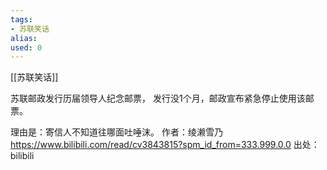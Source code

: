 ```yaml
---
tags: 
- 苏联笑话 
alias:
used: 0
---
```

[[苏联笑话]]


苏联邮政发行历届领导人纪念邮票， 发行没1个月，邮政宣布紧急停止使用该邮票。

理由是：寄信人不知道往哪面吐唾沫。 作者：绫濑雪乃 https://www.bilibili.com/read/cv3843815?spm_id_from=333.999.0.0 出处：bilibili
